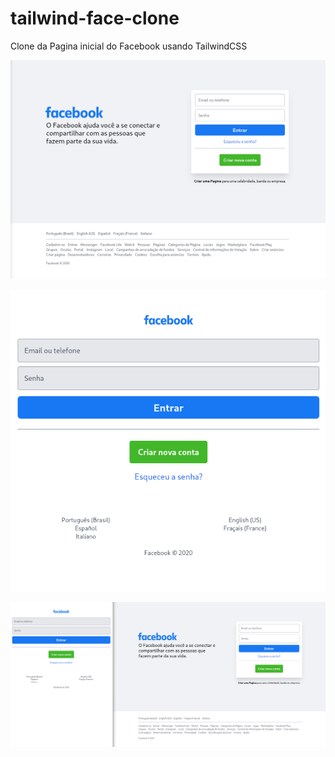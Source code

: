 # tailwind-face-clone
Clone da Pagina inicial do Facebook usando TailwindCSS
 	
![Home Screen](https://github.com/diogeneshas/tailwind-face-clone/blob/09a9c28ed035017c8840c7e165ec84b4120f4e15/face-desktop.png)

![Home Screen](https://github.com/diogeneshas/tailwind-face-clone/blob/09a9c28ed035017c8840c7e165ec84b4120f4e15/face-mobile.png)

![Home Screen](https://github.com/diogeneshas/tailwind-face-clone/blob/09a9c28ed035017c8840c7e165ec84b4120f4e15/face-mobile-desktop.png)
